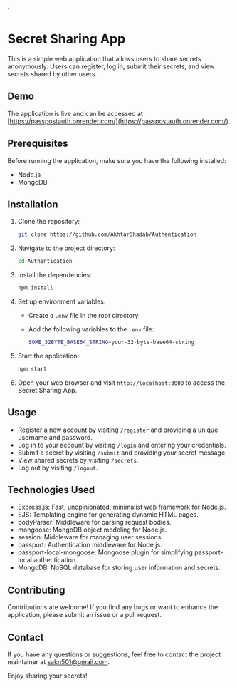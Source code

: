 `

# Secret Sharing App

This is a simple web application that allows users to share secrets anonymously. Users can register, log in, submit their secrets, and view secrets shared by other users.

## Demo

The application is live and can be accessed at [https://passpostauth.onrender.com/](https://passpostauth.onrender.com/).

## Prerequisites

Before running the application, make sure you have the following installed:

- Node.js
- MongoDB

## Installation

1. Clone the repository:

   ```bash
   git clone https://github.com/AkhtarShadab/Authentication
   ```

2. Navigate to the project directory:

   ```bash
   cd Authentication
   ```

3. Install the dependencies:

   ```bash
   npm install
   ```

4. Set up environment variables:

   - Create a `.env` file in the root directory.
   - Add the following variables to the `.env` file:

     ```bash
     SOME_32BYTE_BASE64_STRING=your-32-byte-base64-string
     ```

5. Start the application:

   ```bash
   npm start
   ```

6. Open your web browser and visit `http://localhost:3000` to access the Secret Sharing App.

## Usage

- Register a new account by visiting `/register` and providing a unique username and password.
- Log in to your account by visiting `/login` and entering your credentials.
- Submit a secret by visiting `/submit` and providing your secret message.
- View shared secrets by visiting `/secrets`.
- Log out by visiting `/logout`.

## Technologies Used

- Express.js: Fast, unopinionated, minimalist web framework for Node.js.
- EJS: Templating engine for generating dynamic HTML pages.
- bodyParser: Middleware for parsing request bodies.
- mongoose: MongoDB object modeling for Node.js.
- session: Middleware for managing user sessions.
- passport: Authentication middleware for Node.js.
- passport-local-mongoose: Mongoose plugin for simplifying passport-local authentication.
- MongoDB: NoSQL database for storing user information and secrets.

## Contributing

Contributions are welcome! If you find any bugs or want to enhance the application, please submit an issue or a pull request.

## Contact

If you have any questions or suggestions, feel free to contact the project maintainer at [sakn501@gmail.com](mailto:sakn501@gmail.com).

Enjoy sharing your secrets!
